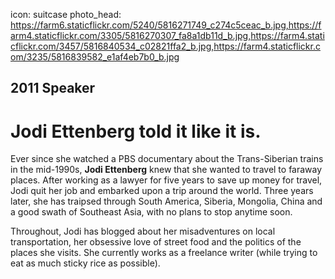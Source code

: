 icon: suitcase
photo_head: https://farm6.staticflickr.com/5240/5816271749_c274c5ceac_b.jpg,https://farm4.staticflickr.com/3305/5816270307_fa8a1db11d_b.jpg,https://farm4.staticflickr.com/3457/5816840534_c02821ffa2_b.jpg,https://farm4.staticflickr.com/3235/5816839582_e1af4eb7b0_b.jpg

## 2011 Speaker

# Jodi Ettenberg told it like it is.

<div class="zig-zags_blue"></div>

Ever since she watched a PBS documentary about the Trans-Siberian trains in the mid-1990s, **Jodi Ettenberg** knew that she wanted to travel to faraway places. After working as a lawyer for five years to save up money for travel, Jodi quit her job and embarked upon a trip around the world. Three years later, she has traipsed through South America, Siberia, Mongolia, China and a good swath of Southeast Asia, with no plans to stop anytime soon.

Throughout, Jodi has blogged about her misadventures on local transportation, her obsessive love of street food and the politics of the places she visits. She currently works as a freelance writer (while trying to eat as much sticky rice as possible).
